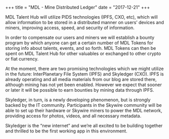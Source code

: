 +++
title = "MDL - Mine Distributed Ledger"
date = "2017-12-21"
+++

MDL Talent Hub will utilize PIDS technologies (IPFS, CXO, etc), which will allow information to be stored in a distributed manner on users’ devices and miners, improving access, speed, and security of information.
 
In order to compensate our users and miners we will establish a bounty program by which anyone can get a certain number of MDL Tokens for storing info about talents, events, and so forth. MDL Tokens can then be spent on MDL Talent Hub for other valuables or exchanged to other crypto or fiat currency.
 
At the moment, there are two promising technologies which we might utilize in the future: InterPlanetary File System (IPFS) and Skyledger (CXO). IPFS is already operating and all media materials from our blog are stored there, although mining has not yet been enabled. However we expect that sooner or later it will be possible to earn bounties by mining data through IPFS.
 
Skyledger, in turn, is a newly developing phenomenon, but is strongly backed by the IT community. Participants in the Skywire community will be able to set up their hardware or Skywire miners to power the MDL network, providing access for photos, videos, and all necessary metadata.
 
Skyledger is the “new internet” and we’re all excited to be building together and thrilled to be the first working app in this environment.
